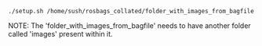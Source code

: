 ```./setup.sh /home/sush/rosbags_collated/folder_with_images_from_bagfile```

NOTE: The 'folder_with_images_from_bagfile' needs to have another folder called 'images'
present within it.

